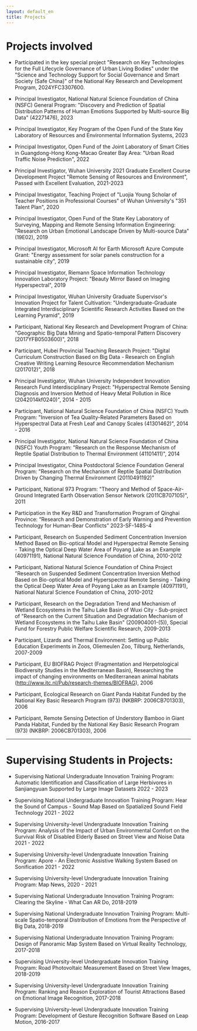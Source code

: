 ```yaml
---
layout: default_en
title: Projects
---
```

# Projects involved

* Participated in the key special project "Research on Key Technologies for the Full Lifecycle Governance of Urban Living Bodies" under the "Science and Technology Support for Social Governance and Smart Society (Safe China)" of the National Key Research and Development Program, 2024YFC3307600.

* Principal Investigator, National Natural Science Foundation of China (NSFC) General Program: "Discovery and Prediction of Spatial Distribution Patterns of Human Emotions Supported by Multi-source Big Data" (42271476), 2023  

* Principal Investigator, Key Program of the Open Fund of the State Key Laboratory of Resources and Environmental Information Systems, 2023  

* Principal Investigator, Open Fund of the Joint Laboratory of Smart Cities in Guangdong-Hong Kong-Macao Greater Bay Area: "Urban Road Traffic Noise Prediction", 2022  

* Principal Investigator, Wuhan University 2021 Graduate Excellent Course Development Project "Remote Sensing of Resources and Environment", Passed with Excellent Evaluation, 2021-2023 

* Principal Investigator, Teaching Project of "Luojia Young Scholar of Teacher Positions in Professional Courses" of Wuhan University's "351 Talent Plan", 2020  

* Principal Investigator, Open Fund of the State Key Laboratory of Surveying, Mapping and Remote Sensing Information Engineering: "Research on Urban Emotional Landscape Driven by Multi-source Data" (19E02), 2019  

* Principal Investigator, Microsoft AI for Earth Microsoft Azure Compute Grant: "Energy assessment for solar panels construction for a sustainable city", 2019  

* Principal Investigator, Riemann Space Information Technology Innovation Laboratory Project: "Beauty Mirror Based on Imaging Hyperspectral", 2019  

* Principal Investigator, Wuhan University Graduate Supervisor's Innovation Project for Talent Cultivation: "Undergraduate-Graduate Integrated Interdisciplinary Scientific Research Activities Based on the Learning Pyramid", 2019  

* Participant, National Key Research and Development Program of China: "Geographic Big Data Mining and Spatio-temporal Pattern Discovery (2017YFB0503600)", 2018  

* Participant, Hubei Provincial Teaching Research Project: "Digital Curriculum Construction Based on Big Data - Research on English Creative Writing Learning Resource Recommendation Mechanism (2017012)", 2018  

* Principal Investigator, Wuhan University Independent Innovation Research Fund Interdisciplinary Project: "Hyperspectral Remote Sensing Diagnosis and Inversion Method of Heavy Metal Pollution in Rice (2042014kf0240)", 2014 - 2015  

* Participant, National Natural Science Foundation of China (NSFC) Youth Program: "Inversion of Tea Quality-Related Parameters Based on Hyperspectral Data at Fresh Leaf and Canopy Scales (41301462)", 2014 - 2016  

* Principal Investigator, National Natural Science Foundation of China (NSFC) Youth Program: "Research on the Response Mechanism of Reptile Spatial Distribution to Thermal Environment (41101411)", 2014  

* Principal Investigator, China Postdoctoral Science Foundation General Program: "Research on the Mechanism of Reptile Spatial Distribution Driven by Changing Thermal Environment (20110491192)"

* Participant, National 973 Program: "Theory and Method of Space-Air-Ground Integrated Earth Observation Sensor Network (2011CB707105)", 2011  

* Participation in the Key R&D and Transformation Program of Qinghai Province: “Research and Demonstration of Early Warning and Prevention Technology for Human-Bear Conflicts” 2023-SF-148S-4

* Participant, Research on Suspended Sediment Concentration Inversion Method Based on Bio-optical Model and Hyperspectral Remote Sensing - Taking the Optical Deep Water Area of Poyang Lake as an Example (40971191), National Natural Science Foundation of China, 2010-2012  

* Participant, National Natural Science Foundation of China Project "Research on Suspended Sediment Concentration Inversion Method Based on Bio-optical Model and Hyperspectral Remote Sensing - Taking the Optical Deep Water Area of Poyang Lake as an Example (40971191), National Natural Science Foundation of China, 2010-2012  

* Participant, Research on the Degradation Trend and Mechanism of Wetland Ecosystems in the Taihu Lake Basin of Wuxi City - Sub-project of "Research on the Current Situation and Degradation Mechanism of Wetland Ecosystems in the Taihu Lake Basin" (200904001-(5)), Special Fund for Forestry Public Welfare Scientific Research, 2009-2013  

* Participant, Lizards and Thermal Environment: Setting up Public Education Experiments in Zoos, Oliemeulen Zoo, Tilburg, Netherlands, 2007-2009  

* Participant, EU BIOFRAG Project (Fragmentation and Herpetological Biodiversity Studies in the Mediterranean Basin), Researching the impact of changing environments on Mediterranean animal habitats (http://www.itc.nl/Pub/research-themes/BIOFRAG), 2006  

* Participant, Ecological Research on Giant Panda Habitat Funded by the National Key Basic Research Program (973) (NKBRP: 2006CB701303), 2006  

* Participant, Remote Sensing Detection of Understory Bamboo in Giant Panda Habitat, Funded by the National Key Basic Research Program (973) (NKBRP: 2006CB701303), 2006  

---

# Supervising Students in Projects:

* Supervising National Undergraduate Innovation Training Program: Automatic Identification and Classification of Large Herbivores in Sanjiangyuan Supported by Large Image Datasets 2022 - 2023  

* Supervising National Undergraduate Innovation Training Program: Hear the Sound of Campus - Sound Map Based on Spatialized Sound Field Technology 2021 - 2022  

* Supervising University-level Undergraduate Innovation Training Program: Analysis of the Impact of Urban Environmental Comfort on the Survival Risk of Disabled Elderly Based on Street View and Noise Data 2021 - 2022  

* Supervising University-level Undergraduate Innovation Training Program: Apore - An Electronic Assistive Walking System Based on Sonification 2021 - 2022    

* Supervising University-level Undergraduate Innovation Training Program: Map News, 2020 - 2021  
* Supervising National Undergraduate Innovation Training Program: Clearing the Skyline - What Can AR Do, 2018-2019  

* Supervising National Undergraduate Innovation Training Program: Multi-scale Spatio-temporal Distribution of Emotions from the Perspective of Big Data, 2018-2019  

* Supervising National Undergraduate Innovation Training Program: Design of Panoramic Map System Based on Virtual Reality Technology, 2017-2018  

* Supervising University-level Undergraduate Innovation Training Program: Road Photovoltaic Measurement Based on Street View Images, 2018-2019  

* Supervising University-level Undergraduate Innovation Training Program: Ranking and Reason Exploration of Tourist Attractions Based on Emotional Image Recognition, 2017-2018  

* Supervising University-level Undergraduate Innovation Training Program: Development of Gesture Recognition Software Based on Leap Motion, 2016-2017  
